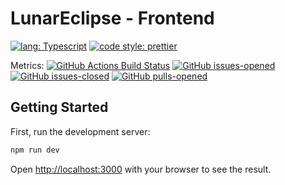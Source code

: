 # LunarEclipse - Frontend

[![lang: Typescript][typescript-badge]][typescript-url]
[![code style: prettier][prettier-badge]][prettier-url]

Metrics:
[![GitHub Actions Build Status][actions-badge]][actions-url]
[![GitHub issues-opened][issues-opened-badge]][issues-opened-url]
[![GitHub issues-closed][issues-closed-badge]][issues-closed-url]
[![GitHub pulls-opened][pull-requests-opened-badge]][pull-requests-opened-url]


## Getting Started

First, run the development server:

```bash
npm run dev
```

Open [http://localhost:3000](http://localhost:3000) with your browser to see the result.

[typescript-badge]: https://img.shields.io/badge/Language-Typescript-Blue.svg?style=flat-square
[typescript-url]: https://www.typescriptlang.org
[prettier-badge]: https://img.shields.io/badge/code_style-prettier-ff69b4.svg?style=flat-square
[prettier-url]: https://github.com/prettier/prettier

[actions-badge]: https://github.com/Equindar/LunarEclipse/workflows/CI/badge.svg?branch=master
[actions-url]: https://github.com/Equindar/LunarEclipse/actions?query=workflow%3ACI
[issues-opened-badge]: https://img.shields.io/github/issues/Equindar/LunarEclipse.svg
[issues-opened-url]: https://GitHub.com/Equindar/LunarEclipse/issues?q=is%3Aissue+is%3Aopened
[issues-closed-badge]: https://img.shields.io/github/issues-closed/Equindar/LunarEclipse.svg
[issues-closed-url]: https://GitHub.com/Equindar/LunarEclipse/issues?q=is%3Aissue+is%3Aclosed
[pull-requests-opened-badge]: https://img.shields.io/github/issues-pr/Equindar/LunarEclipse.svg
[pull-requests-opened-url]: https://GitHub.com/Equindar/LunarEclipse/pulls?q=is%3Aissue+is%3Aopened